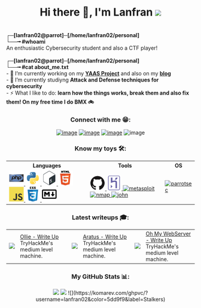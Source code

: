 <h1 align="center">Hi there 👋, I'm Lanfran <img height="40" src="https://emoji.gg/assets/emoji/9879_hackerman.gif"></h1>
<br>
<b>┌─[lanfran02@parrot]─[/home/lanfran02/personal]
<br>
└──╼ #whoami</b>
<br>
An enthusiastic Cybersecurity student and also a CTF player!
<br>
<br>
<b>┌─[lanfran02@parrot]─[/home/lanfran02/personal]
<br>
└──╼ #cat about_me.txt</b>
<br>
- 🔭 I’m currently working on my <b><a href="https://github.com/lanfran02/YAAS">YAAS Project</a></b> and also on my <b><a href="https://lanfran02.github.io/">blog</a></b>
<br>
- 🌱 I’m currently studiyng <b>Attack and Defense techniques for cybersecurity</b>
<br>
- ⚡ What I like to do: <b>learn how the things works, break them and also fix them! On my free time I do BMX 🚲</b>
<br>

<h3 align="center">Connect with me 😁:</h3>
<div align="center">

[![image](https://img.shields.io/badge/Email-D14836?style=for-the-badge&logo=gmail&logoColor=white)](mailto:joacolanfran+gth@gmail.com)
[![image](https://img.shields.io/badge/LinkedIn-0077B5?style=for-the-badge&logo=linkedin&logoColor=white)](https://www.linkedin.com/in/joaquin-lanfranconi/)
[![image](https://img.shields.io/badge/Telegram-2CA5E0?style=for-the-badge&logo=telegram&logoColor=white)](https://t.me/lanfran02)
![image](https://img.shields.io/badge/Lanfran02%231337-%237289DA.svg?style=for-the-badge&logo=discord&logoColor=white)

<h3 align="center">Know my toys 🛠:</h3>
  
<table>
  <tr>
    <th> Languages </th>
    <th> Tools </th>
    <th> OS </th>
  </tr>
  <tr>
    <td>
      <a href="https://www.php.net/" target="_blank"> 
        <img src="https://raw.githubusercontent.com/devicons/devicon/master/icons/php/php-original.svg" alt="php" width="40" height="40"/> 
      </a>
      <a href="https://www.python.org" target="_blank"> 
        <img src="https://raw.githubusercontent.com/devicons/devicon/master/icons/python/python-original.svg" alt="python" width="40" height="40"/> 
      </a>  
      <a href="https://www.gnu.org/software/bash/" target="_blank"> 
        <img src="https://raw.githubusercontent.com/devicons/devicon/master/icons/bash/bash-original.svg" alt="bash" width="40" height="40"/> 
      </a>  
      <a href="https://www.w3.org/html/" target="_blank"> 
        <img src="https://raw.githubusercontent.com/devicons/devicon/master/icons/html5/html5-original-wordmark.svg" alt="html5" width="40" height="40"/> 
      </a>
      <a href="https://developer.mozilla.org/en-US/docs/Web/JavaScript" target="_blank"> 
        <img src="https://raw.githubusercontent.com/devicons/devicon/master/icons/javascript/javascript-original.svg" alt="javascript" width="40" height="40"/> 
      </a> 
      <a href="https://www.w3schools.com/css/" target="_blank"> 
        <img src="https://raw.githubusercontent.com/devicons/devicon/master/icons/css3/css3-original-wordmark.svg" alt="css3" width="40" height="40"/> 
      </a> 
      <a href="https://www.markdownguide.org/" target="_blank"> 
        <img src="https://raw.githubusercontent.com/devicons/devicon/master/icons/markdown/markdown-original.svg" alt="markdown" width="40" height="40"/> 
      </a>
    </td>
    <td>
      <a href="https://github.com/" target="_blank"> 
        <img src="https://raw.githubusercontent.com/devicons/devicon/master/icons/github/github-original.svg" alt="github" width="40" height="40"/> 
      </a>
      <a href="https://www.heroku.com/" target="_blank"> 
        <img src="https://raw.githubusercontent.com/devicons/devicon/master/icons/heroku/heroku-original.svg" alt="heroku" width="40" height="40"/> 
      </a>
      <a href="https://www.metasploit.com/" target="_blank"> 
        <img src="https://pbs.twimg.com/profile_images/580131056629735424/2ENTk2K2.png" alt="metasploit" width="40" height="40"/> 
      </a>
      <a href="https://nmap.org/" target="_blank"> 
        <img src="https://nmap.org/images/nmap-logo-256x256.png" alt="nmap" width="40" height="40"/> 
      </a>
      <a href="https://www.openwall.com/john/" target="_blank"> 
        <img src="https://static.techspot.com/images2/downloads/topdownload/2017/05/jtr.png" alt="john" width="40" height="40"/> 
      </a>
    </td>
    <td>
      <a href="https://www.parrotsec.org/" target="_blank"> 
        <img src="https://upload.wikimedia.org/wikipedia/commons/4/45/Parrot_Logo.png" alt="parrotsec" width="40" height="40"/> 
      </a>
    </td>
  </tr>
</table>  
  
<h3 align="center">Latest writeups 🎓:</h3>
<table>
   <tbody>
      <tr>
        <!-- BLOG-POST-LIST:START --><td><a href="https://lanfran02.github.io//posts/ollie//"><img width="140px" src="https://lanfran02.github.io//posts/ollie//cover.jpeg"></a></td>
<td><a href="https://lanfran02.github.io//posts/ollie//">Ollie - Write Up</a><br/>TryHackMe&#39;s medium level machine.</td>
<td><a href="https://lanfran02.github.io//posts/aratus//"><img width="140px" src="https://lanfran02.github.io//posts/aratus//cover.jpeg"></a></td>
<td><a href="https://lanfran02.github.io//posts/aratus//">Aratus - Write Up</a><br/>TryHackMe&#39;s medium level machine.</td>
<td><a href="https://lanfran02.github.io//posts/ohmywebserver//"><img width="140px" src="https://lanfran02.github.io//posts/ohmywebserver//cover.jpeg"></a></td>
<td><a href="https://lanfran02.github.io//posts/ohmywebserver//">Oh My WebServer - Write Up</a><br/>TryHackMe&#39;s medium level machine.</td>
<!-- BLOG-POST-LIST:END -->
      </tr>
  </tbody>
</table>
  
<h3 align="center">My GitHub Stats 📊:</h3>
  
<p align= "center">
  <img height= "150" src="https://github-readme-stats.vercel.app/api?username=lanfran02&theme=react&show_icons=true&include_all_commits=true" />
  <img height= "150" src="https://github-readme-stats.vercel.app/api/top-langs/?username=lanfran02&theme=react&layout=compact" />
  ![](https://komarev.com/ghpvc/?username=lanfran02&color=5dd9f9&label=Stalkers)
</p>
  
